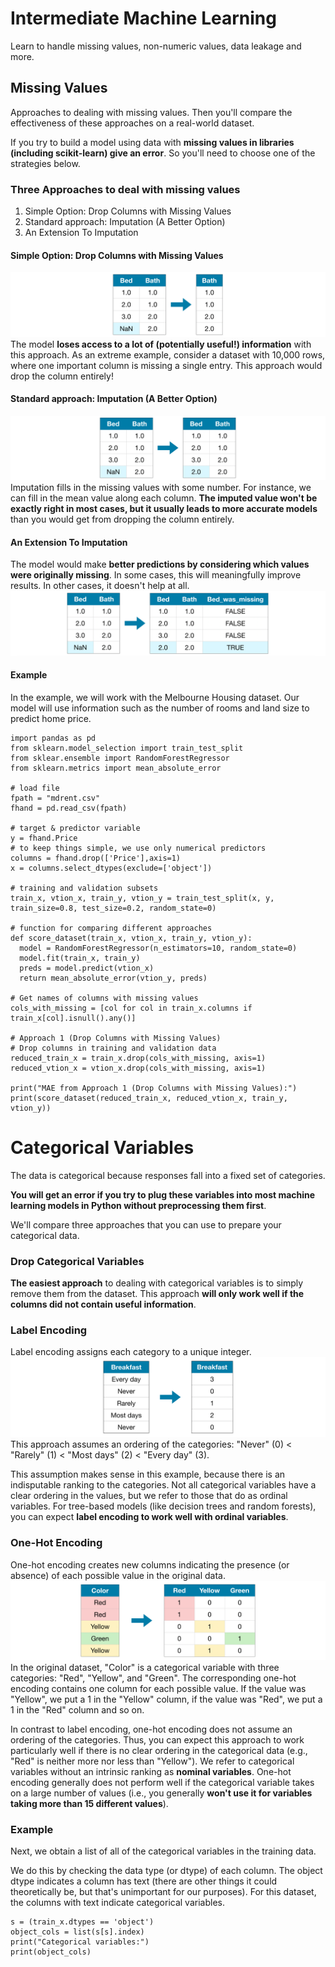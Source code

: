 # Intermediate Machine Learning
Learn to handle missing values, non-numeric values, data leakage and more.

## Missing Values
Approaches to dealing with missing values. Then you'll compare the effectiveness of these approaches on a real-world dataset.

If you try to build a model using data with **missing values in libraries (including scikit-learn) give an error**. So you'll need to choose one of the strategies below.

### Three Approaches to deal with missing values
  1. Simple Option: Drop Columns with Missing Values
  2. Standard approach: Imputation (A Better Option)
  3. An Extension To Imputation

#### Simple Option: Drop Columns with Missing Values
![drop entire column](drop-column.png)
The model **loses access to a lot of (potentially useful!) information** with this approach. As an extreme example, consider a dataset with 10,000 rows, where one important column is missing a single entry. This approach would drop the column entirely!

#### Standard approach: Imputation (A Better Option)
![input fills in the missing values](imputation.png)
Imputation fills in the missing values with some number. For instance, we can fill in the mean value along each column. **The imputed value won't be exactly right in most cases, but it usually leads to more accurate models** than you would get from dropping the column entirely.

#### An Extension To Imputation
The model would make **better predictions by considering which values were originally missing**.
In some cases, this will meaningfully improve results. In other cases, it doesn't help at all.
![Considering which values were originally missing](inputation-extension.png)

#### Example
In the example, we will work with the Melbourne Housing dataset. Our model will use information such as the number of rooms and land size to predict home price.
~~~
import pandas as pd
from sklearn.model_selection import train_test_split
from sklear.ensemble import RandomForestRegressor
from sklearn.metrics import mean_absolute_error

# load file
fpath = "mdrent.csv"
fhand = pd.read_csv(fpath)

# target & predictor variable
y = fhand.Price
# to keep things simple, we use only numerical predictors
columns = fhand.drop(['Price'],axis=1)
x = columns.select_dtypes(exclude=['object'])

# training and validation subsets
train_x, vtion_x, train_y, vtion_y = train_test_split(x, y, train_size=0.8, test_size=0.2, random_state=0)

# function for comparing different approaches
def score_dataset(train_x, vtion_x, train_y, vtion_y):
  model = RandomForestRegressor(n_estimators=10, random_state=0)
  model.fit(train_x, train_y)
  preds = model.predict(vtion_x)
  return mean_absolute_error(vtion_y, preds)

# Get names of columns with missing values
cols_with_missing = [col for col in train_x.columns if train_x[col].isnull().any()]

# Approach 1 (Drop Columns with Missing Values)
# Drop columns in training and validation data
reduced_train_x = train_x.drop(cols_with_missing, axis=1)
reduced_vtion_x = vtion_x.drop(cols_with_missing, axis=1)

print("MAE from Approach 1 (Drop Columns with Missing Values):")
print(score_dataset(reduced_train_x, reduced_vtion_x, train_y, vtion_y))
~~~


# Categorical Variables
The data is categorical because responses fall into a fixed set of categories.

**You will get an error if you try to plug these variables into most machine learning models in Python without preprocessing them first**.

We'll compare three approaches that you can use to prepare your categorical data.

### Drop Categorical Variables
**The easiest approach** to dealing with categorical variables is to simply remove them from the dataset. This approach **will only work well if the columns did not contain useful information**.

### Label Encoding
Label encoding assigns each category to a unique integer.
![label encoding](label-encoding.png)
This approach assumes an ordering of the categories: "Never" (0) < "Rarely" (1) < "Most days" (2) < "Every day" (3).

This assumption makes sense in this example, because there is an indisputable ranking to the categories. Not all categorical variables have a clear ordering in the values, but we refer to those that do as ordinal variables. For tree-based models (like decision trees and random forests), you can expect **label encoding to work well with ordinal variables**.


### One-Hot Encoding
One-hot encoding creates new columns indicating the presence (or absence) of each possible value in the original data.
![One-Hot encoding](one-hot_encoding.png)
In the original dataset, "Color" is a categorical variable with three categories: "Red", "Yellow", and "Green". The corresponding one-hot encoding contains one column for each possible value. If the value was "Yellow", we put a 1 in the "Yellow" column, if the value was "Red", we put a 1 in the "Red" column and so on.

In contrast to label encoding, one-hot encoding does not assume an ordering of the categories. Thus, you can expect this approach to work particularly well if there is no clear ordering in the categorical data (e.g., "Red" is neither more nor less than "Yellow"). We refer to categorical variables without an intrinsic ranking as **nominal variables**. One-hot encoding generally does not perform well if the categorical variable takes on a large number of values (i.e., you generally **won't use it for variables taking more than 15 different values**).

### Example
Next, we obtain a list of all of the categorical variables in the training data.

We do this by checking the data type (or dtype) of each column. The object dtype indicates a column has text (there are other things it could theoretically be, but that's unimportant for our purposes). For this dataset, the columns with text indicate categorical variables.
~~~
s = (train_x.dtypes == 'object')
object_cols = list(s[s].index)
print("Categorical variables:")
print(object_cols)
~~~

























































































































#
